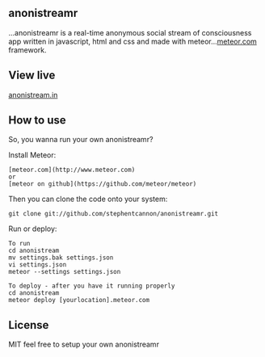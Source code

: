 anonistreamr
------------
...anonistreamr is a real-time anonymous social stream of consciousness app written in javascript, html and css and made with meteor...[meteor.com](http://www.meteor.com) framework.

View live
----------
[anonistream.in](http://anonistream.in)

How to use
----------
So, you wanna run your own anonistreamr?

Install Meteor:

    [meteor.com](http://www.meteor.com)
    or
    [meteor on github](https://github.com/meteor/meteor)

Then you can clone the code onto your system:

    git clone git://github.com/stephentcannon/anonistreamr.git

Run or deploy:
    
    To run
    cd anonistream
    mv settings.bak settings.json
    vi settings.json
    meteor --settings settings.json

    To deploy - after you have it running properly
    cd anonistream
    meteor deploy [yourlocation].meteor.com

License
----------
MIT
    feel free to setup your own anonistreamr